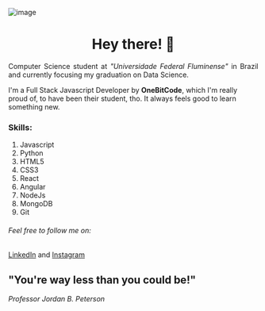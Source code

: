 ![image](https://user-images.githubusercontent.com/43455579/109085081-be782580-76e7-11eb-8956-fff463580450.jpeg)

<h1 align="center">Hey there! 🤘</h1>

<p align="justify">Computer Science student at <i>"Universidade Federal Fluminense"</i> in Brazil and currently focusing my graduation on Data Science.</p>
<p>I'm a Full Stack Javascript Developer by <strong>OneBitCode</strong>, which I'm really proud of, to have been their student, tho. It always feels good to learn something new.</p>

### Skills:

1. Javascript
2. Python
3. HTML5
4. CSS3
5. React
6. Angular
7. NodeJs
8. MongoDB
9. Git

###### Feel free to follow me on:
[LinkedIn](https://www.linkedin.com/in/felipe-henrique-peixoto-neto-459735202/) and [Instagram](https://www.instagram.com/felipeixotont/)


## "You're way less than you could be!" 
*Professor Jordan B. Peterson*
